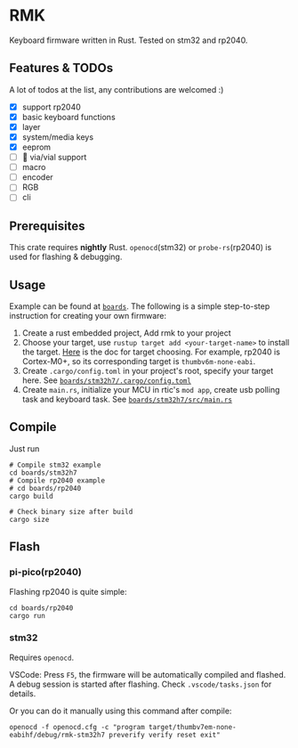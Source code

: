 # RMK

Keyboard firmware written in Rust. Tested on stm32 and rp2040.


## Features & TODOs

A lot of todos at the list, any contributions are welcomed :)

- [x] support rp2040
- [x] basic keyboard functions
- [x] layer
- [x] system/media keys
- [x] eeprom
- [ ] 🚧 via/vial support
- [ ] macro
- [ ] encoder
- [ ] RGB
- [ ] cli

## Prerequisites

This crate requires **nightly** Rust. `openocd`(stm32) or `probe-rs`(rp2040) is used for flashing & debugging.

## Usage

Example can be found at [`boards`](https://github.com/HaoboGu/rmk/blob/main/boards). The following is a simple step-to-step instruction for creating your own firmware:

1. Create a rust embedded project, Add rmk to your project
2. Choose your target, use `rustup target add <your-target-name>` to install the target. [Here](https://docs.rust-embedded.org/book/intro/install.html) is the doc for target choosing. For example, rp2040 is Cortex-M0+, so its corresponding target is `thumbv6m-none-eabi`.
3. Create `.cargo/config.toml` in your project's root, specify your target here. See [`boards/stm32h7/.cargo/config.toml`](https://github.com/HaoboGu/rmk/blob/main/boards/stm32h7/.cargo/config.toml)
4. Create `main.rs`, initialize your MCU in rtic's `mod app`, create usb polling task and keyboard task. See [`boards/stm32h7/src/main.rs`](https://github.com/HaoboGu/rmk/blob/main/boards/stm32h7/src/main.rs)

## Compile

Just run
```
# Compile stm32 example
cd boards/stm32h7
# Compile rp2040 example
# cd boards/rp2040
cargo build

# Check binary size after build
cargo size
```

## Flash

### pi-pico(rp2040)

Flashing rp2040 is quite simple:
```shell
cd boards/rp2040
cargo run
```

### stm32
Requires `openocd`.

VSCode: Press `F5`, the firmware will be automatically compiled and flashed. A debug session is started after flashing. Check `.vscode/tasks.json` for details.

Or you can do it manually using this command after compile:
```shell
openocd -f openocd.cfg -c "program target/thumbv7em-none-eabihf/debug/rmk-stm32h7 preverify verify reset exit"
``` 

